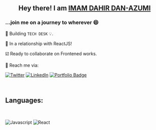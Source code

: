 
## <p align = "center"> Hey there! I am [IMAM DAHIR DAN-AZUMI](imamddahir.netlify.app)
<p>
  
### ...join me on a journey to wherever 😄 

🔭 Building `TECH DESK` 💡. 

💬 In a relationship with ReactJS! 

☑️ Ready to collaborate on Frontened works.


📧 Reach me via:



  [![Twitter](https://img.shields.io/badge/Twitter-1DA1F2?style=for-the-badge&logo=twitter&logoColor=white)](https://twitter.com/eimaam_d)
  [![LinkedIn](https://img.shields.io/badge/LinkedIn-0077B5?style=for-the-badge&logo=linkedin&logoColor=white)](https://www.linkedin.com/in/imamddahir/)
  [![Portfolio Badge](https://img.shields.io/badge/-Portfolio-333333?style=flat-square&logo=google-chrome&logoColor=white&link=https://imamddahir.netlify.app/)](https://imamddahir.vercel.app/)

<br />

## Languages:
<br>

![Javascript](https://img.shields.io/badge/javascript%20-%2320232a.svg?&style=for-the-badge&logo=javascript&logoColor=%23F0DB4F)
![React](https://img.shields.io/badge/react%20-%23ffff.svg?&style=for-the-badge&logo=react&logoColor=%2361DAFB)


